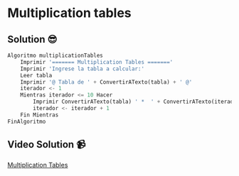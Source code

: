 # Multiplication tables

## Solution 😎

```python
Algoritmo multiplicationTables
	Imprimir '======= Multiplication Tables ======='
	Imprimir 'Ingrese la tabla a calcular:'
	Leer tabla
	Imprimir '@ Tabla de ' + ConvertirATexto(tabla) + ' @'
	iterador <- 1 
	Mientras iterador <= 10 Hacer
		Imprimir ConvertirATexto(tabla) ' *  ' + ConvertirATexto(iterador) + ' = ' ConvertirATexto(tabla * iterador) 
		iterador <- iterador + 1
	Fin Mientras
FinAlgoritmo
```

## Video Solution 📹

[Multiplication Tables](https://edpuzzle.com/assignments/638e6a7a644f75412fcdc83b/watch)
